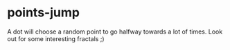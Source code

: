 # points-jump
A dot will choose a random point to go halfway towards a lot of times. Look out for some interesting fractals ;)

